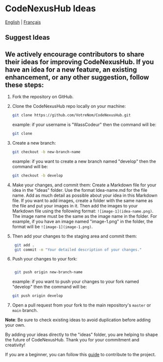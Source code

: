 # CodeNexusHub Ideas
[English](ideas/README.md) | [Français](ideas/README.fr.md)
## Suggest Ideas

## We actively encourage contributors to share their ideas for improving CodeNexusHub. If you have an idea for a new feature, an existing enhancement, or any other suggestion, follow these steps:

1. Fork the repository on GitHub.
2. Clone the CodeNexusHub repo locally on your machine:

   ```bash
   git clone https://github.com/VotreNom/CodeNexusHub.git
   ```
    example: if your username is "WassCodeur" then the command will be:
    ```bash
    git clone 

3. Create a new branch:

   ```bash
   git checkout -b new-branch-name
   ```
    example: if you want to create a new branch named "develop" then the command will be:
    ```bash
    git checkout -b develop
    ```
4. Make your changes, and commit them:
   Create a Markdown file for your idea in the "ideas" folder. Use the format Idea-name.md for the file name. Add as much detail as possible about your idea in this Markdown file. If you want to add images, create a folder with the same name as the file and put your images in it. Then add the images to your Markdown file using the following format: `![image-1](idea-name.png)`. The image name must be the same as the image name in the folder. For example, if you have an image named "image-1.png" in the folder, the format will be `![image-1](image-1.png)`. 
   
5. Then add your changes to the staging area and commit them:
   ```bash
    git add .
    git commit -m "Your detailed description of your changes."
   ```

6. Push your changes to your fork:
   ```bash

    git push origin new-branch-name
    ```
    example: if you want to push your changes to your fork named "develop" then the command will be:
    ```bash
    git push origin develop
    ```

7. Open a pull request from your fork to the main repository's `master`  or `main` branch.
   
**Note**: Be sure to check existing ideas to avoid duplication before adding your own.

By adding your ideas directly to the "ideas" folder, you are helping to shape the future of CodeNexusHub. Thank you for your commitment and creativity!

 If you are a beginner, you can follow this [guide](CONTRIBUTING.md) to contribute to the project.